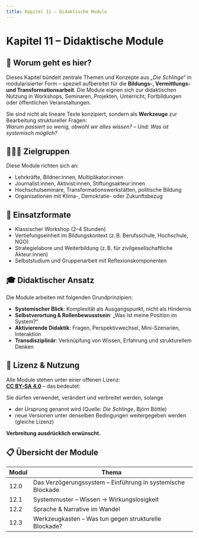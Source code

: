 ```yaml
---
title: Kapitel 11 – Didaktische Module
---
```


# Kapitel 11 – Didaktische Module

## 🧭 Worum geht es hier?

Dieses Kapitel bündelt zentrale Themen und Konzepte aus _„Die Schlinge“_ in modularisierter Form – speziell aufbereitet für die **Bildungs-, Vermittlungs- und Transformationsarbeit**. Die Module eignen sich zur didaktischen Nutzung in Workshops, Seminaren, Projekten, Unterricht, Fortbildungen oder öffentlichen Veranstaltungen.

Sie sind nicht als lineare Texte konzipiert, sondern als **Werkzeuge** zur Bearbeitung struktureller Fragen:\
_Warum passiert so wenig, obwohl wir alles wissen?_ – Und: _Was ist systemisch möglich?_

## 🧑‍🤝‍🧑 Zielgruppen

Diese Module richten sich an:

- Lehrkräfte, Bildner:innen, Multiplikator:innen
- Journalist:innen, Aktivist:innen, Stiftungsakteur:innen
- Hochschulseminare, Transformationswerkstätten, politische Bildung
- Organisationen mit Klima-, Demokratie- oder Zukunftsbezug

## 🧰 Einsatzformate

- Klassischer Workshop (2–4 Stunden)
- Vertiefungseinheit im Bildungskontext (z. B. Berufsschule, Hochschule, NGO)
- Strategielabore und Weiterbildung (z. B. für zivilgesellschaftliche Akteur:innen)
- Selbststudium und Gruppenarbeit mit Reflexionskomponenten

## 🎓 Didaktischer Ansatz

Die Module arbeiten mit folgenden Grundprinzipien:

- **Systemischer Blick**: Komplexität als Ausgangspunkt, nicht als Hindernis
- **Selbstverortung & Rollenbewusstsein**: „Was ist meine Position im System?“
- **Aktivierende Didaktik**: Fragen, Perspektivwechsel, Mini-Szenarien, Interaktion
- **Transdisziplinär**: Verknüpfung von Wissen, Erfahrung und strukturellem Denken

## 🪪 Lizenz & Nutzung

Alle Module stehen unter einer offenen Lizenz:\
**[CC BY-SA 4.0](https://creativecommons.org/licenses/by-sa/4.0/)** – das bedeutet:

Sie dürfen verwendet, verändert und verbreitet werden, solange

- der Ursprung genannt wird (Quelle: _Die Schlinge_, Björn Böttle)
- neue Versionen unter denselben Bedingungen weitergegeben werden (gleiche Lizenz)

**Verbreitung ausdrücklich erwünscht.**

## 📋 Übersicht der Module

| Modul | Thema                                                       |
| ----- | ----------------------------------------------------------- |
| 12.0  | Das Verzögerungssystem – Einführung in systemische Blockade |
| 12.1  | Systemmuster – Wissen → Wirkungslosigkeit                   |
| 12.2  | Sprache & Narrative im Wandel                               |
| 12.3  | Werkzeugkasten – Was tun gegen strukturelle Blockade?       |

<Footer />
